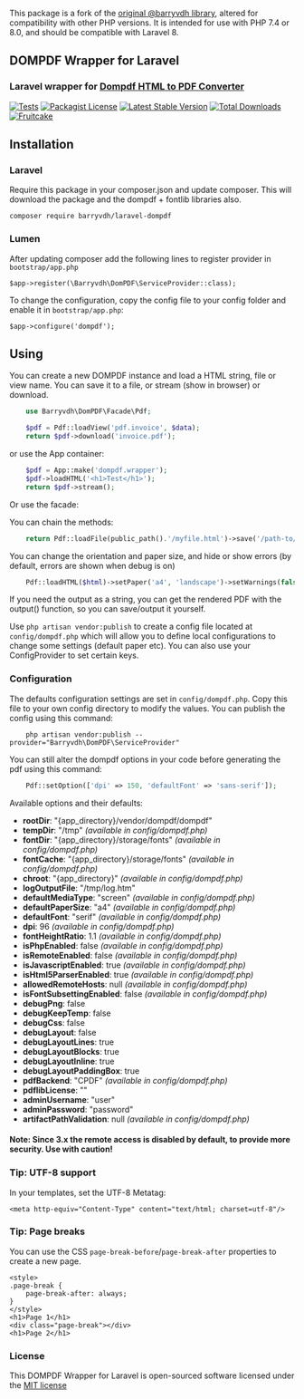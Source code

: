 This package is a fork of the [original @barryvdh library](https://github.com/barryvdh/laravel-dompdf), altered for
compatibility with other PHP versions. It is intended for use with PHP 7.4 or 8.0, and should be compatible with
Laravel 8.

## DOMPDF Wrapper for Laravel

### Laravel wrapper for [Dompdf HTML to PDF Converter](https://github.com/dompdf/dompdf)

[![Tests](https://github.com/barryvdh/laravel-dompdf/workflows/Tests/badge.svg)](https://github.com/barryvdh/laravel-dompdf/actions)
[![Packagist License](https://img.shields.io/badge/Licence-MIT-blue)](http://choosealicense.com/licenses/mit/)
[![Latest Stable Version](https://img.shields.io/packagist/v/barryvdh/laravel-dompdf?label=Stable)](https://packagist.org/packages/barryvdh/laravel-dompdf)
[![Total Downloads](https://img.shields.io/packagist/dt/barryvdh/laravel-dompdf.svg?label=Downloads)](https://packagist.org/packages/barryvdh/laravel-dompdf)
[![Fruitcake](https://img.shields.io/badge/Powered%20By-Fruitcake-b2bc35.svg)](https://fruitcake.nl/)

## Installation

### Laravel
Require this package in your composer.json and update composer. This will download the package and the dompdf + fontlib libraries also.

    composer require barryvdh/laravel-dompdf

### Lumen

After updating composer add the following lines to register provider in `bootstrap/app.php`

  ```
  $app->register(\Barryvdh\DomPDF\ServiceProvider::class);
  ```
  
To change the configuration, copy the config file to your config folder and enable it in `bootstrap/app.php`:

  ```
  $app->configure('dompdf');
  ```
  
## Using

You can create a new DOMPDF instance and load a HTML string, file or view name. You can save it to a file, or stream (show in browser) or download.

```php
    use Barryvdh\DomPDF\Facade\Pdf;

    $pdf = Pdf::loadView('pdf.invoice', $data);
    return $pdf->download('invoice.pdf');
```

or use the App container:

```php
    $pdf = App::make('dompdf.wrapper');
    $pdf->loadHTML('<h1>Test</h1>');
    return $pdf->stream();
```

Or use the facade:

You can chain the methods:

```php
    return Pdf::loadFile(public_path().'/myfile.html')->save('/path-to/my_stored_file.pdf')->stream('download.pdf');
```

You can change the orientation and paper size, and hide or show errors (by default, errors are shown when debug is on)

```php
    Pdf::loadHTML($html)->setPaper('a4', 'landscape')->setWarnings(false)->save('myfile.pdf')
```

If you need the output as a string, you can get the rendered PDF with the output() function, so you can save/output it yourself.

Use `php artisan vendor:publish` to create a config file located at `config/dompdf.php` which will allow you to define local configurations to change some settings (default paper etc).
You can also use your ConfigProvider to set certain keys.

### Configuration
The defaults configuration settings are set in `config/dompdf.php`. Copy this file to your own config directory to modify the values. You can publish the config using this command:
```shell
    php artisan vendor:publish --provider="Barryvdh\DomPDF\ServiceProvider"
```

You can still alter the dompdf options in your code before generating the pdf using this command:
```php
    Pdf::setOption(['dpi' => 150, 'defaultFont' => 'sans-serif']);
```
    
Available options and their defaults:
* __rootDir__: "{app_directory}/vendor/dompdf/dompdf"
* __tempDir__: "/tmp" _(available in config/dompdf.php)_
* __fontDir__: "{app_directory}/storage/fonts" _(available in config/dompdf.php)_
* __fontCache__: "{app_directory}/storage/fonts" _(available in config/dompdf.php)_
* __chroot__: "{app_directory}" _(available in config/dompdf.php)_
* __logOutputFile__: "/tmp/log.htm"
* __defaultMediaType__: "screen" _(available in config/dompdf.php)_
* __defaultPaperSize__: "a4" _(available in config/dompdf.php)_
* __defaultFont__: "serif" _(available in config/dompdf.php)_
* __dpi__: 96 _(available in config/dompdf.php)_
* __fontHeightRatio__: 1.1 _(available in config/dompdf.php)_
* __isPhpEnabled__: false _(available in config/dompdf.php)_
* __isRemoteEnabled__: false _(available in config/dompdf.php)_
* __isJavascriptEnabled__: true _(available in config/dompdf.php)_
* __isHtml5ParserEnabled__: true _(available in config/dompdf.php)_
* __allowedRemoteHosts__: null _(available in config/dompdf.php)_
* __isFontSubsettingEnabled__: false _(available in config/dompdf.php)_
* __debugPng__: false
* __debugKeepTemp__: false
* __debugCss__: false
* __debugLayout__: false
* __debugLayoutLines__: true
* __debugLayoutBlocks__: true
* __debugLayoutInline__: true
* __debugLayoutPaddingBox__: true
* __pdfBackend__: "CPDF" _(available in config/dompdf.php)_
* __pdflibLicense__: ""
* __adminUsername__: "user"
* __adminPassword__: "password"
* __artifactPathValidation__: null _(available in config/dompdf.php)_

#### Note: Since 3.x the remote access is disabled by default, to provide more security. Use with caution!

### Tip: UTF-8 support
In your templates, set the UTF-8 Metatag:

    <meta http-equiv="Content-Type" content="text/html; charset=utf-8"/>

### Tip: Page breaks
You can use the CSS `page-break-before`/`page-break-after` properties to create a new page.

    <style>
    .page-break {
        page-break-after: always;
    }
    </style>
    <h1>Page 1</h1>
    <div class="page-break"></div>
    <h1>Page 2</h1>
    
### License

This DOMPDF Wrapper for Laravel is open-sourced software licensed under the [MIT license](http://opensource.org/licenses/MIT)
